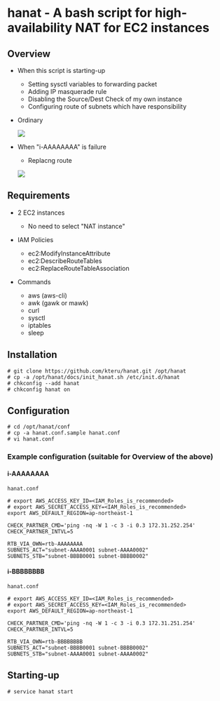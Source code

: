 hanat - A bash script for high-availability NAT for EC2 instances
=================================================================

Overview
--------

- When this script is starting-up
  - Setting sysctl variables to forwarding packet
  - Adding IP masquerade rule
  - Disabling the Source/Dest Check of my own instance
  - Configuring route of subnets which have responsibility

- Ordinary

  ![](https://github.com/kteru/hanat/wiki/images/01.png)

- When "i-AAAAAAAA" is failure
  - Replacng route

  ![](https://github.com/kteru/hanat/wiki/images/02.png)

Requirements
------------

- 2 EC2 instances
  - No need to select "NAT instance"

- IAM Policies
  - ec2:ModifyInstanceAttribute
  - ec2:DescribeRouteTables
  - ec2:ReplaceRouteTableAssociation

- Commands
  - aws (aws-cli)
  - awk (gawk or mawk)
  - curl
  - sysctl
  - iptables
  - sleep

Installation
------------

```
# git clone https://github.com/kteru/hanat.git /opt/hanat
# cp -a /opt/hanat/docs/init_hanat.sh /etc/init.d/hanat
# chkconfig --add hanat
# chkconfig hanat on
```

Configuration
-------------

```
# cd /opt/hanat/conf
# cp -a hanat.conf.sample hanat.conf
# vi hanat.conf
```

### Example configuration (suitable for Overview of the above)

#### i-AAAAAAAA

`hanat.conf`

```
# export AWS_ACCESS_KEY_ID=<IAM_Roles_is_recommended>
# export AWS_SECRET_ACCESS_KEY=<IAM_Roles_is_recommended>
export AWS_DEFAULT_REGION=ap-northeast-1

CHECK_PARTNER_CMD='ping -nq -W 1 -c 3 -i 0.3 172.31.252.254'
CHECK_PARTNER_INTVL=5

RTB_VIA_OWN=rtb-AAAAAAAA
SUBNETS_ACT="subnet-AAAA0001 subnet-AAAA0002"
SUBNETS_STB="subnet-BBBB0001 subnet-BBBB0002"
```

#### i-BBBBBBBB

`hanat.conf`

```
# export AWS_ACCESS_KEY_ID=<IAM_Roles_is_recommended>
# export AWS_SECRET_ACCESS_KEY=<IAM_Roles_is_recommended>
export AWS_DEFAULT_REGION=ap-northeast-1

CHECK_PARTNER_CMD='ping -nq -W 1 -c 3 -i 0.3 172.31.251.254'
CHECK_PARTNER_INTVL=5

RTB_VIA_OWN=rtb-BBBBBBBB
SUBNETS_ACT="subnet-BBBB0001 subnet-BBBB0002"
SUBNETS_STB="subnet-AAAA0001 subnet-AAAA0002"
```

Starting-up
-----------

```
# service hanat start
```

